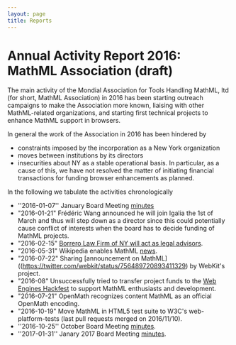 ```yaml
---
layout: page
title: Reports
---
```


# Annual Activity Report 2016: MathML Association (draft)

The main activity of the Mondial Association for Tools Handling MathML, ltd (for short,
MathML Association) in 2016 has been starting outreach campaigns to make the Association
more known, liaising with other MathML-related organizations, and starting first technical
projects to enhance MathML support in browsers.

In general the work of the Association in 2016 has been hindered by
* constraints imposed by the incorporation as a New York organization
* moves between institutions by its directors
* insecurities about NY as a stable operational basis. 
In particular, as a cause of this, we have not resolved the matter of initiating financial
transactions for funding browser enhancements as planned. 

In the following we tabulate the activities chronologically

* ''2016-01-07'' January Board Meeting [minutes](/meetings/board-2016-01-07.html)
* "2016-01-21" Frédéric Wang announced he will join Igalia the 1st of March and thus will step down as a director since this could potentially cause conflict of interests when the board has to decide funding of MathML projects.
* "2016-02-15" [Borrero Law Firm of NY will act as legal advisors](http://mathml-association.org/announcement/2016/02/15/borrero-law.html).
* "2016-05-31" Wikipedia enables MathML [news](http://mathml-association.org/announcement/2016/05/31/wikipedia.html). 
* "2016-07-22" Sharing [announcement on MathML]((https://twitter.com/webkit/status/756489720893411329) by WebKit's project. 
* "2016-08" Unsuccessfully tried to transfer project funds to the
  [Web Engines Hackfest](http://www.webengineshackfest.org/2016/) to support MathML
  enthusiasts and development. 
* "2016-07-21" OpenMath recognizes content MathML as an official OpenMath encoding. 
* "2016-10-19" Move MathML in HTML5 test suite to W3C's web-platform-tests (last pull requests merged on 2016/11/10). 
* ''2016-10-25'' October Board Meeting [minutes](/meetings/board-2016-10-15.html).
* ''2017-01-31'' Janary 2017 Board Meeting [minutes](/meetings/board-2017-01-31.html).


<!--  LocalWords:  organization organizations
 -->

